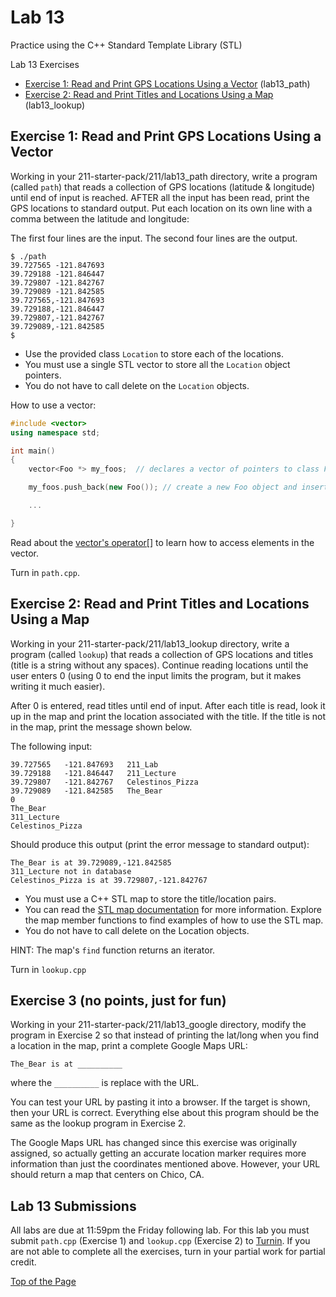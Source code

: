 # Lab 13

Practice using the C++ Standard Template Library (STL)

Lab 13 Exercises
* [Exercise 1: Read and Print GPS Locations Using a Vector](#exercise-1-read-and-print-gps-locations-using-a-vector) (lab13_path)
* [Exercise 2: Read and Print Titles and Locations Using a Map](#exercise-2-read-and-print-titles-and-locations-using-a-map) (lab13_lookup)

## Exercise 1: Read and Print GPS Locations Using a Vector

Working in your 211-starter-pack/211/lab13_path directory, write a program (called `path`) that reads a collection of GPS locations (latitude & longitude) until end of input is reached. AFTER all the input has been read, print the GPS locations to standard output. Put each location on its own line with a comma between the latitude and longitude:<br>

The first four lines are the input. The second four lines are the output.
```
$ ./path
39.727565 -121.847693
39.729188 -121.846447
39.729807 -121.842767
39.729089 -121.842585
39.727565,-121.847693
39.729188,-121.846447
39.729807,-121.842767
39.729089,-121.842585
$
```

* Use the provided class `Location` to store each of the locations.
* You must use a single STL vector to store all the `Location` object pointers.
* You do not have to call delete on the `Location` objects.<br>

How to use a vector:
```cpp
#include <vector>
using namespace std;

int main()
{
    vector<Foo *> my_foos;  // declares a vector of pointers to class Foo

    my_foos.push_back(new Foo()); // create a new Foo object and insert it at end of the vector

    ...

}
```

Read about the [vector's operator[]](https://www.cplusplus.com/reference/vector/vector/operator[]/) to learn how to access elements in the vector.<br>

Turn in `path.cpp`.

## Exercise 2: Read and Print Titles and Locations Using a Map

Working in your 211-starter-pack/211/lab13_lookup directory, write a program (called `lookup`) that reads a collection of GPS locations and titles (title is a string without any spaces). Continue reading locations until the user enters 0 (using 0 to end the input limits the program, but it makes writing it much easier).<br>

After 0 is entered, read titles until end of input. After each title is read, look it up in the map and print the location associated with the title.  If the title is not in the map, print the message shown below.<br>

The following input:
```
39.727565   -121.847693   211_Lab
39.729188   -121.846447   211_Lecture
39.729807   -121.842767   Celestinos_Pizza
39.729089   -121.842585   The_Bear
0
The_Bear
311_Lecture
Celestinos_Pizza
```

Should produce this output (print the error message to standard output):
```
The_Bear is at 39.729089,-121.842585
311_Lecture not in database
Celestinos_Pizza is at 39.729807,-121.842767
```

* You must use a C++ STL map to store the title/location pairs.
* You can read the [STL map documentation](https://www.cplusplus.com/reference/map/map/) for more information. Explore the map member functions to find examples of how to use the STL map.
* You do not have to call delete on the Location objects.<br>

HINT: The map's `find` function returns an iterator.<br>

Turn in `lookup.cpp`

## Exercise 3 (no points, just for fun)

Working in your 211-starter-pack/211/lab13_google directory, modify the program in Exercise 2 so that instead of printing the lat/long when you find a location in the map, print a complete Google Maps URL:

```
The_Bear is at __________
```
where the `__________` is replace with the URL.<br>

You can test your URL by pasting it into a browser. If the target is shown, then your URL is correct. Everything else about this program should be the same as the lookup program in Exercise 2.<br>

The Google Maps URL has changed since this exercise was originally assigned, so actually getting an accurate location marker requires more information than just the coordinates mentioned above. However, your URL should return a map that centers on Chico, CA.

## Lab 13 Submissions

All labs are due at 11:59pm the Friday following lab. For this lab you must submit `path.cpp` (Exercise 1) and `lookup.cpp` (Exercise 2) to [Turnin](https://turnin.ecst.csuchico.edu/). If you are not able to complete all the exercises, turn in your partial work for partial credit.

[Top of the Page](#lab-13)
